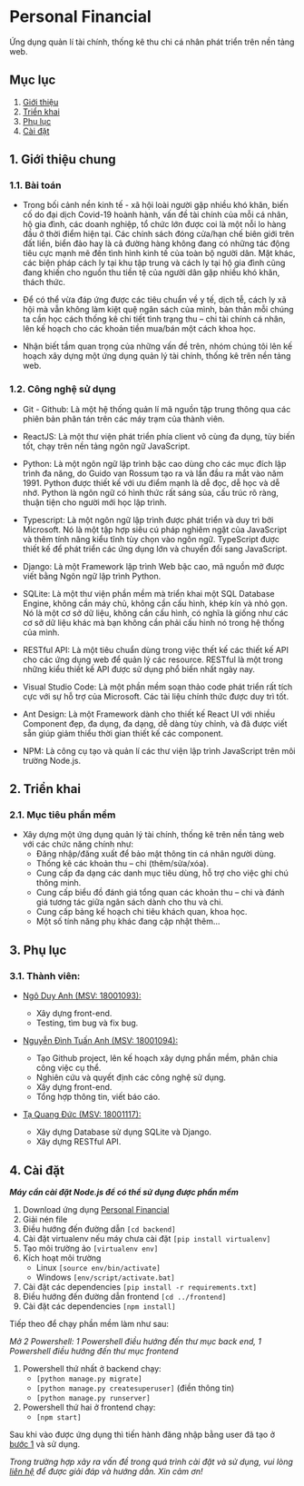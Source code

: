 # Personal Financial
Ứng dụng quản lí tài chính, thống kê thu chi cá nhân phát triển trên nền tảng web.

## Mục lục
1. [Giới thiệu](#gthieu)
2. [Triển khai](#trkhai)
3. [Phụ lục](#phluc)
4. [Cài đặt](#caidat)

<a name="gthieu"> </a>
## 1. Giới thiệu chung
### 1.1. Bài toán
- Trong bối cảnh nền kinh tế - xã hội loài người gặp nhiều khó khăn, biến cố do đại dịch Covid-19 hoành hành, vấn đề tài chính của mỗi cá nhân, hộ gia đình, các doanh nghiệp, tổ chức lớn được coi là một nỗi lo hàng đầu ở thời điểm hiện tại. Các chính sách đóng cửa/hạn chế biên giới trên đất liền, biển đảo hay là cả đường hàng không đang có những tác động tiêu cực mạnh mẽ đến tình hình kinh tế của toàn bộ người dân. Mặt khác, các biện pháp cách ly tại khu tập trung và cách ly tại hộ gia đình cũng đang khiến cho nguồn thu tiền tệ của người dân gặp nhiều khó khăn, thách thức.

- Để có thể vừa đáp ứng được các tiêu chuẩn về y tế, dịch tễ, cách ly xã hội mà vẫn không làm kiệt quệ ngân sách của mình, bản thân mỗi chúng ta cần học cách thống kê chi tiết tình trạng thu – chi tài chính cá nhân, lên kế hoạch cho các khoản tiền mua/bán một cách khoa học.

- Nhận biết tầm quan trọng của những vấn đề trên, nhóm chúng tôi lên kế hoạch xây dựng một ứng dụng quản lý tài chính, thống kê trên nền tảng web.

### 1.2. Công nghệ sử dụng
- Git - Github: Là một hệ thống quản lí mã nguồn tập trung thông qua các phiên bản phân tán trên các máy trạm của thành viên.

- ReactJS: Là một thư viện phát triển phía client vô cùng đa dụng, tùy biến tốt, chạy trên nền tảng ngôn ngữ JavaScript.

- Python: Là một ngôn ngữ lập trình bậc cao dùng cho các mục đích lập trình đa năng, do Guido van Rossum tạo ra và lần đầu ra mắt vào năm 1991. Python được thiết kế với ưu điểm mạnh là dễ đọc, dễ học và dễ nhớ. Python là ngôn ngữ có hình thức rất sáng sủa, cấu trúc rõ ràng, thuận tiện cho người mới học lập trình. 

- Typescript: Là một ngôn ngữ lập trình được phát triển và duy trì bởi Microsoft. Nó là một tập hợp siêu cú pháp nghiêm ngặt của JavaScript và thêm tính năng kiểu tĩnh tùy chọn vào ngôn ngữ. TypeScript được thiết kế để phát triển các ứng dụng lớn và chuyển đổi sang JavaScript.

- Django: Là một Framework lập trình Web bậc cao, mã nguồn mở được viết bằng Ngôn ngữ lập trình Python.

- SQLite: Là một thư viện phần mềm mà triển khai một SQL Database Engine, không cần máy chủ, không cần cấu hình, khép kín và nhỏ gọn. Nó là một cơ sở dữ liệu, không cần cấu hình, có nghĩa là giống như các cơ sở dữ liệu khác mà bạn không cần phải cấu hình nó trong hệ thống của mình.

- RESTful API: Là một tiêu chuẩn dùng trong việc thết kế các thiết kế API cho các ứng dụng web để quản lý các resource. RESTful là một trong những kiểu thiết kế API được sử dụng phổ biến nhất ngày nay.

- Visual Studio Code: Là một phần mềm soạn thảo code phát triển rất tích cực với sự hỗ trợ của Microsoft. Các tài liệu chính thức được duy trì tốt.

- Ant Design: Là một Framework dành cho thiết kế React UI với nhiều Component đẹp, đa dụng, đa dạng, dễ dàng tùy chỉnh, và đã được viết sẵn giúp giảm thiểu thời gian thiết kế các component.

- NPM: Là công cụ tạo và quản lí các thư viện lập trình JavaScript trên môi trường Node.js.

<a name="trkhai"> </a>
## 2. Triển khai
### 2.1. Mục tiêu phần mềm
- Xây dựng một ứng dụng quản lý tài chính, thống kê trên nền tảng web với các chức năng chính như:
	- Đăng nhập/đăng xuất để bảo mật thông tin cá nhân người dùng.
	- Thống kê các khoản thu – chi (thêm/sửa/xóa).
	- Cung cấp đa dạng các danh mục tiêu dùng, hỗ trợ cho việc ghi chú thông minh.
	- Cung cấp biểu đồ đánh giá tổng quan các khoản thu – chi và đánh giá tương tác giữa ngân sách dành cho thu và chi.
	- Cung cấp bảng kế hoạch chi tiêu khách quan, khoa học.
	- Một số tính năng phụ khác đang cập nhật thêm…

<a name="phluc"> </a>
## 3. Phụ lục
### 3.1. Thành viên:
- [Ngô Duy Anh (MSV: 18001093):](https://www.facebook.com/anh.duy.11/)
	- Xây dựng front-end.
	- Testing, tìm bug và fix bug.

- [Nguyễn Đình Tuấn Anh (MSV: 18001094):](https://www.facebook.com/rekt.anh/)
	- Tạo Github project, lên kế hoạch xây dựng phần mềm, phân chia công việc cụ thể.
	- Nghiên cứu và quyết định các công nghệ sử dụng.
	- Xây dựng front-end.
	- Tổng hợp thông tin, viết báo cáo.

- [Tạ Quang Đức (MSV: 18001117):](https://www.facebook.com/duc.ta.14473)
	- Xây dựng Database sử dụng SQLite và Django.
	- Xây dựng RESTful API.

<a name="caidat"> </a>
## 4. Cài đặt
***Máy cần cài đặt Node.js để có thể sử dụng được phần mềm***

1. Download ứng dụng [Personal Financial]()
2. Giải nén file
3. Điều hướng đến đường dẫn `[cd backend]`
4. Cài đặt virtualenv nếu máy chưa cài đặt `[pip install virtualenv]`
5. Tạo môi trường ảo `[virtualenv env]`
6. Kích hoạt môi trường
	- Linux `[source env/bin/activate]`
	- Windows `[env/script/activate.bat]`
7. Cài đặt các dependencies `[pip install -r requirements.txt]`
8. Điều hướng đến đường dẫn frontend `[cd ../frontend]`
9. Cài đặt các dependencies `[npm install]`

Tiếp theo để chạy phần mềm làm như sau:

*Mở 2 Powershell: 1 Powershell điều hướng đến thư mục back end, 1 Powershell điều hướng đến thư mục frontend*

<a name="b1"> </a>
1. Powershell thứ nhất ở backend chạy:
	- `[python manage.py migrate]`
	- `[python manage.py createsuperuser]` (điền thông tin)
	- `[python manage.py runserver]`
2. Powershell thứ hai ở frontend chạy: 
	- `[npm start]`

Sau khi vào được ứng dụng thì tiến hành đăng nhập bằng user đã tạo ở [bước 1](#b1) và sử dụng.

*Trong trường hợp xảy ra vấn đề trong quá trình cài đặt và sử dụng, vui lòng [liên hệ](https://www.facebook.com/duc.ta.14473) để được giải đáp và hướng dẫn. Xin cảm ơn!*

